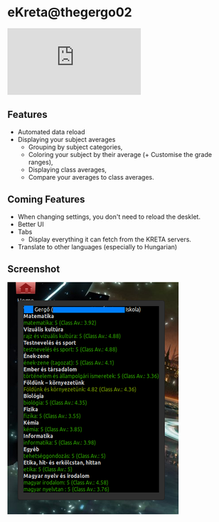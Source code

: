 # eKreta@thegergo02
![A magyar verzió itt van](https://github.com/thegergo02/eKreta-thegergo02/blob/master/README_hu.md)

## Features
* Automated data reload
* Displaying your subject averages
  * Grouping by subject categories,
  * Coloring your subject by their average (+ Customise the grade ranges),
  * Displaying class averages,
  * Compare your averages to class averages.

## Coming Features
* When changing settings, you don't need to reload the desklet.
* Better UI
* Tabs
  * Display everything it can fetch from the KRETA servers.
* Translate to other languages (especially to Hungarian)

## Screenshot
![screenshot.png](screenshot.png)

